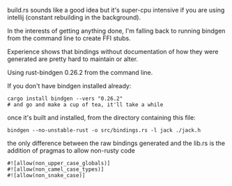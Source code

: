 
build.rs sounds like a good idea but it's super-cpu intensive if you are using intellij (constant rebuilding in the
background).

In the interests of getting anything done, I'm falling back to running bindgen from the command line to create FFI stubs.

Experience shows that bindings without documentation of how they were generated are pretty hard to maintain or alter.

Using rust-bindgen 0.26.2 from the command line.

If you don't have bindgen installed already:

~~~
cargo install bindgen --vers "0.26.2"
# and go and make a cup of tea, it'll take a while
~~~

once it's built and installed, from the directory containing this file:

~~~
bindgen --no-unstable-rust -o src/bindings.rs -l jack ./jack.h
~~~

the only difference between the raw bindings generated and the lib.rs is the addition of pragmas to allow non-rusty code
~~~
#![allow(non_upper_case_globals)]
#![allow(non_camel_case_types)]
#![allow(non_snake_case)]
~~~